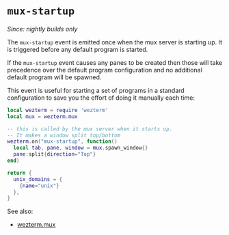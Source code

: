 # `mux-startup`

*Since: nightly builds only*

The `mux-startup` event is emitted once when the mux server is starting up.
It is triggered before any default program is started.

If the `mux-startup` event causes any panes to be created then those will
take precedence over the default program configuration and no additional
default program will be spawned.

This event is useful for starting a set of programs in a standard
configuration to save you the effort of doing it manually each time:

```lua
local wezterm = require 'wezterm'
local mux = wezterm.mux

-- this is called by the mux server when it starts up.
-- It makes a window split top/bottom
wezterm.on("mux-startup", function()
  local tab, pane, window = mux.spawn_window{}
  pane:split{direction="Top"}
end)

return {
  unix_domains = {
    {name="unix"}
  },
}
```

See also:
* [wezterm.mux](../wezterm.mux/index.md)
